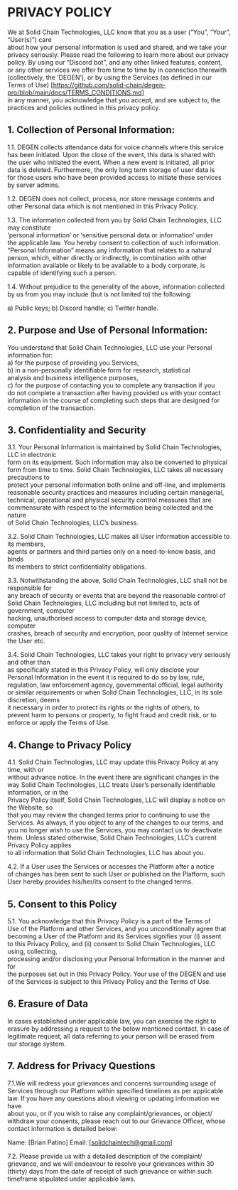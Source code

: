# PRIVACY POLICY  
  
We at Solid Chain Technologies, LLC know that you as a user (“You”, “Your”, “User(s)”) care  
about how your personal information is used and shared, and we take your  
privacy seriously. Please read the following to learn more about our privacy  
policy. By using our “Discord bot”, and any other linked features, content,  
or any other services we offer from time to time by in connection therewith  
(collectively, the ‘DEGEN’), or by using the Services (as defined in our  
Terms of Use) [https://github.com/solid-chain/degen-pro/blob/main/docs/TERMS_CONDITIONS.md]  
in any manner, you acknowledge that you accept, and are subject to, the  
practices and policies outlined in this privacy policy.  

## 1.      Collection of Personal Information:  

1.1. DEGEN collects attendance data for voice channels where this service  
has been initiated. Upon the close of the event, this data is shared with  
the user who initiated the event. When a new event is initiated, all prior  
data is deleted. Furthermore, the only long term storage of user data is  
for those users who have been provided access to initiate these services  
by server admins.  

1.2. DEGEN does not collect, process, nor store message contents and  
other Personal data which is not mentioned in this Privacy Policy.  

1.3. The information collected from you by Solid Chain Technologies, LLC may constitute  
‘personal information’ or ‘sensitive personal data or information’ under  
the applicable law. You hereby consent to collection of such information.  
“Personal Information” means any information that relates to a natural  
person, which, either directly or indirectly, in combination with other  
information available or likely to be available to a body corporate, is  
capable of identifying such a person.  

1.4. Without prejudice to the generality of the above, information collected  
by us from you may include (but is not limited to) the following:  
 
a) 	Public keys;
b) 	Discord handle;
c)  Twitter handle.
 
## 2.      Purpose and Use of Personal Information:  

You understand that Solid Chain Technologies, LLC use your Personal information for:  
a) 	for the purpose of providing you Services,  
b) 	in a non-personally identifiable form for research, statistical  
analysis and business intelligence purposes,  
c) 	for the purpose of contacting you to complete any transaction if you  
do not complete a transaction after having provided us with your contact  
information in the course of completing such steps that are designed for  
completion of the transaction.  
 
## 3.      Confidentiality and Security  

3.1.   Your Personal Information is maintained by Solid Chain Technologies, LLC in electronic  
form on its equipment. Such information may also be converted to physical  
form from time to time. Solid Chain Technologies, LLC takes all necessary precautions to  
protect your personal information both online and off-line, and implements  
reasonable security practices and measures including certain managerial,  
technical, operational and physical security control measures that are  
commensurate with respect to the information being collected and the nature  
of Solid Chain Technologies, LLC’s business.  

3.2.   Solid Chain Technologies, LLC makes all User information accessible to its members,  
agents or partners and third parties only on a need-to-know basis, and binds  
its members to strict confidentiality obligations.  

3.3.   Notwithstanding the above, Solid Chain Technologies, LLC shall not be responsible for  
any breach of security or events that are beyond the reasonable control of  
Solid Chain Technologies, LLC including but not limited to, acts of government, computer  
hacking, unauthorised access to computer data and storage device, computer  
crashes, breach of security and encryption, poor quality of Internet service  
the User etc.  

3.4.   Solid Chain Technologies, LLC takes your right to privacy very seriously and other than  
as specifically stated in this Privacy Policy, will only disclose your  
Personal Information in the event it is required to do so by law, rule,  
regulation, law enforcement agency, governmental official, legal authority  
or similar requirements or when Solid Chain Technologies, LLC, in its sole discretion, deems  
it necessary in order to protect its rights or the rights of others, to  
prevent harm to persons or property, to fight fraud and credit risk, or to  
enforce or apply the Terms of Use.  

## 4.      Change to Privacy Policy  
 
4.1.   Solid Chain Technologies, LLC may update this Privacy Policy at any time, with or  
without advance notice. In the event there are significant changes in the  
way Solid Chain Technologies, LLC treats User’s personally identifiable information, or in the  
Privacy Policy itself, Solid Chain Technologies, LLC will display a notice on the Website, so  
that you may review the changed terms prior to continuing to use the  
Services. As always, if you object to any of the changes to our terms, and  
you no longer wish to use the Services, you may contact us to deactivate  
them. Unless stated otherwise, Solid Chain Technologies, LLC’s current Privacy Policy applies  
to all information that Solid Chain Technologies, LLC has about you.  

4.2.   If a User uses the Services or accesses the Platform after a notice  
of changes has been sent to such User or published on the Platform, such  
User hereby provides his/her/its consent to the changed terms.  
 
## 5.      Consent to this Policy
 
5.1.   You acknowledge that this Privacy Policy is a part of the Terms of  
Use of the Platform and other Services, and you unconditionally agree that  
becoming a User of the Platform and its Services signifies your (i) assent  
to this Privacy Policy, and (ii) consent to Solid Chain Technologies, LLC using, collecting,  
processing and/or disclosing your Personal Information in the manner and for  
the purposes set out in this Privacy Policy. Your use of the DEGEN and use  
of the Services is subject to this Privacy Policy and the Terms of Use.  

## 6.      Erasure of Data  

In cases established under applicable law, you can exercise the right to  
erasure by addressing a request to the below mentioned contact. In case of  
legitimate request, all data referring to your person will be erased from  
our storage system.  
 
 
## 7.     Address for Privacy Questions
 
7.1.We will redress your grievances and concerns surrounding usage of  
Services through our Platform within specified timelines as per applicable  
law. If you have any questions about viewing or updating information we have  
about you, or if you wish to raise any complaint/grievances, or object/  
withdraw your consents, please reach out to our Grievance Officer, whose  
contact information is detailed below:
 
Name: [Brian Patino]
Email: [solidchaintech@gmail.com]
 
7.2. Please provide us with a detailed description of the complaint/  
grievance, and we will endeavour to resolve your grievances within 30  
(thirty) days from the date of receipt of such grievance or within such  
timeframe stipulated under applicable laws.  
